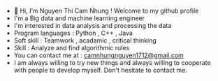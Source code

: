 - 👋 Hi, I’m Nguyen Thi Cam Nhung ! Welcome to my github profile
- I'm a Big data and machine learning engineer 
- I'm interested in data analysis and processing the data
- Program languages : Python , C++ , Java
- Soft skill : Teamwork , acadamic , critical thinking
- Skill : Analyze and find algorithmic rules
- You can contact me at : camnhungnguyen1712@gmail.com
- I am always willing to try new things and always willing to cooperate with people to develop myself. Don't hesitate to contact me.
<!---
NhungNguyenThiCam/NhungNguyenThiCam is a ✨ special ✨ repository because its `README.md` (this file) appears on your GitHub profile.
You can click the Preview link to take a look at your changes.
--->
